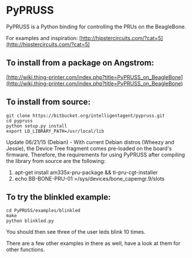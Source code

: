PyPRUSS
=======
PyPRUSS is a Python binding for controlling the PRUs on the BeagleBone.

For examples and inspiration: [http://hipstercircuits.com/?cat=5](http://hipstercircuits.com/?cat=5)  
 
To install from a package on Angstrom: 
--------------------------------------
[http://wiki.thing-printer.com/index.php?title=PyPRUSS_on_BeagleBone](http://wiki.thing-printer.com/index.php?title=PyPRUSS_on_BeagleBone)
 
To install from source:
----------
    git clone https://bitbucket.org/intelligentagent/pypruss.git  
    cd pypruss
    python setup.py install
    export LD_LIBRARY_PATH=/usr/local/lib  
    
Update 06/21/15 (Debian) - With current Debian distros (Wheezy and Jessie), the Device Tree fragment comes pre-loaded on the board's firmware. Therefore, the requirements for using PyPRUSS after compiling the library from source are the following:

1. apt-get install am335x-pru-package && ti-pru-cgt-installer
2. echo BB-BONE-PRU-01 >/sys/devices/bone_capemgr.9/slots

To try the blinkled example:  
----------------------------
    cd PyPRUSS/examples/blinkled  
    make  
    python blinkled.py  

You should then see three of the user leds blink 10 times. 

There are a few other examples in there as well, have a look at them for other functions. 
